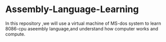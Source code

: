# Assembly-Language-Learning
In this repository ,we will use a virtual machine of MS-dos system to learn 8086-cpu aseembly language,and understand how computer works and compute.
